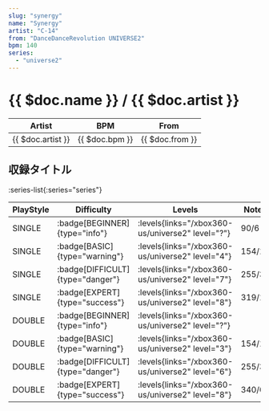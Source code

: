 ```yaml
---
slug: "synergy"
name: "Synergy"
artist: "C-14"
from: "DanceDanceRevolution UNIVERSE2"
bpm: 140
series:
  - "universe2"
---
```


# {{ $doc.name }} / {{ $doc.artist }}

|Artist|BPM|From|
|------|---|----|
|{{ $doc.artist }}|{{ $doc.bpm }}|{{ $doc.from }}|

## 収録タイトル

:series-list{:series="series"}

|PlayStyle|Difficulty|Levels|Notes|Movie|
|---------|----------|------|-----|-----|
|SINGLE| :badge[BEGINNER]{type="info"}| :levels{links="/xbox360-us/universe2" level="?"}|90/6||
|SINGLE| :badge[BASIC]{type="warning"}| :levels{links="/xbox360-us/universe2" level="4"}|154/11||
|SINGLE| :badge[DIFFICULT]{type="danger"}| :levels{links="/xbox360-us/universe2" level="7"}|255/3||
|SINGLE| :badge[EXPERT]{type="success"}| :levels{links="/xbox360-us/universe2" level="8"}|319/18||
|DOUBLE| :badge[BEGINNER]{type="info"}| :levels{links="/xbox360-us/universe2" level="?"}|||
|DOUBLE| :badge[BASIC]{type="warning"}| :levels{links="/xbox360-us/universe2" level="3"}|154/11||
|DOUBLE| :badge[DIFFICULT]{type="danger"}| :levels{links="/xbox360-us/universe2" level="6"}|255/3||
|DOUBLE| :badge[EXPERT]{type="success"}| :levels{links="/xbox360-us/universe2" level="8"}|340/0||
